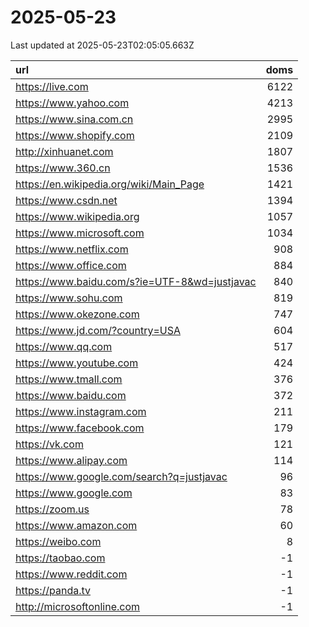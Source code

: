 # 2025-05-23

<!-- BEGIN -->
Last updated at 2025-05-23T02:05:05.663Z

url | doms
:- | -:
https://live.com | 6122
https://www.yahoo.com | 4213
https://www.sina.com.cn | 2995
https://www.shopify.com | 2109
http://xinhuanet.com | 1807
https://www.360.cn | 1536
https://en.wikipedia.org/wiki/Main_Page | 1421
https://www.csdn.net | 1394
https://www.wikipedia.org | 1057
https://www.microsoft.com | 1034
https://www.netflix.com | 908
https://www.office.com | 884
https://www.baidu.com/s?ie=UTF-8&wd=justjavac | 840
https://www.sohu.com | 819
https://www.okezone.com | 747
https://www.jd.com/?country=USA | 604
https://www.qq.com | 517
https://www.youtube.com | 424
https://www.tmall.com | 376
https://www.baidu.com | 372
https://www.instagram.com | 211
https://www.facebook.com | 179
https://vk.com | 121
https://www.alipay.com | 114
https://www.google.com/search?q=justjavac | 96
https://www.google.com | 83
https://zoom.us | 78
https://www.amazon.com | 60
https://weibo.com | 8
https://taobao.com | -1
https://www.reddit.com | -1
https://panda.tv | -1
http://microsoftonline.com | -1
<!-- END -->
